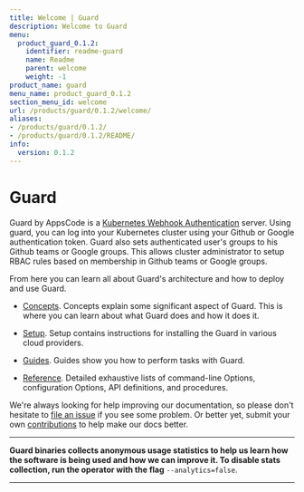 ```yaml
---
title: Welcome | Guard
description: Welcome to Guard
menu:
  product_guard_0.1.2:
    identifier: readme-guard
    name: Readme
    parent: welcome
    weight: -1
product_name: guard
menu_name: product_guard_0.1.2
section_menu_id: welcome
url: /products/guard/0.1.2/welcome/
aliases:
- /products/guard/0.1.2/
- /products/guard/0.1.2/README/
info:
  version: 0.1.2
---
```


# Guard

Guard by AppsCode is a [Kubernetes Webhook Authentication](https://kubernetes.io/docs/admin/authentication/#webhook-token-authentication) server. Using guard, you can log into your Kubernetes cluster using your Github or Google authentication token. Guard also sets authenticated user's groups to his Github teams or Google groups. This allows cluster administrator to setup RBAC rules based on membership in Github teams or Google groups.

From here you can learn all about Guard's architecture and how to deploy and use Guard.

- [Concepts](/products/guard/0.1.2/concepts/). Concepts explain some significant aspect of Guard. This is where you can learn about what Guard does and how it does it.

- [Setup](/products/guard/0.1.2/setup/). Setup contains instructions for installing
  the Guard in various cloud providers.

- [Guides](/products/guard/0.1.2/guides/). Guides show you how to perform tasks with Guard.

- [Reference](/products/guard/0.1.2/reference/). Detailed exhaustive lists of
command-line Options, configuration Options, API definitions, and procedures.

We're always looking for help improving our documentation, so please don't hesitate to [file an issue](https://github.com/appscode/guard/issues/new) if you see some problem. Or better yet, submit your own [contributions](/products/guard/0.1.2/CONTRIBUTING) to help
make our docs better.

---

**Guard binaries collects anonymous usage statistics to help us learn how the software is being used and how we can improve it. To disable stats collection, run the operator with the flag** `--analytics=false`.

---

